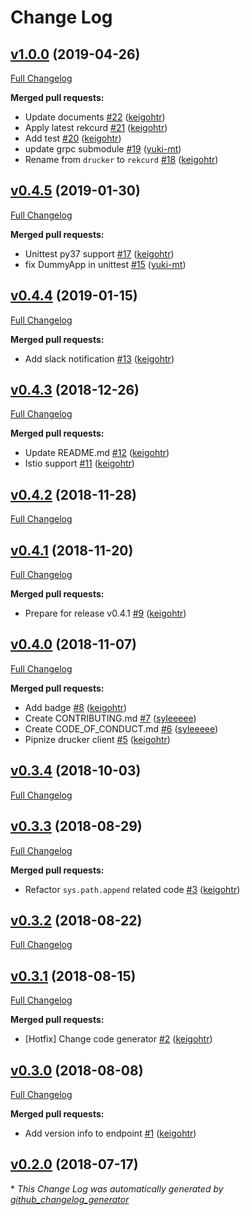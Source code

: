 # Change Log

## [v1.0.0](https://github.com/rekcurd/python-client/tree/v1.0.0) (2019-04-26)
[Full Changelog](https://github.com/rekcurd/python-client/compare/v0.4.5...v1.0.0)

**Merged pull requests:**

- Update documents [\#22](https://github.com/rekcurd/python-client/pull/22) ([keigohtr](https://github.com/keigohtr))
- Apply latest rekcurd [\#21](https://github.com/rekcurd/python-client/pull/21) ([keigohtr](https://github.com/keigohtr))
- Add test [\#20](https://github.com/rekcurd/python-client/pull/20) ([keigohtr](https://github.com/keigohtr))
- update grpc submodule [\#19](https://github.com/rekcurd/python-client/pull/19) ([yuki-mt](https://github.com/yuki-mt))
- Rename from `drucker` to `rekcurd` [\#18](https://github.com/rekcurd/python-client/pull/18) ([keigohtr](https://github.com/keigohtr))

## [v0.4.5](https://github.com/rekcurd/python-client/tree/v0.4.5) (2019-01-30)
[Full Changelog](https://github.com/rekcurd/python-client/compare/v0.4.4...v0.4.5)

**Merged pull requests:**

- Unittest py37 support [\#17](https://github.com/rekcurd/python-client/pull/17) ([keigohtr](https://github.com/keigohtr))
- fix DummyApp in unittest [\#15](https://github.com/rekcurd/python-client/pull/15) ([yuki-mt](https://github.com/yuki-mt))

## [v0.4.4](https://github.com/rekcurd/python-client/tree/v0.4.4) (2019-01-15)
[Full Changelog](https://github.com/rekcurd/python-client/compare/v0.4.3...v0.4.4)

**Merged pull requests:**

- Add slack notification [\#13](https://github.com/rekcurd/python-client/pull/13) ([keigohtr](https://github.com/keigohtr))

## [v0.4.3](https://github.com/rekcurd/python-client/tree/v0.4.3) (2018-12-26)
[Full Changelog](https://github.com/rekcurd/python-client/compare/v0.4.2...v0.4.3)

**Merged pull requests:**

- Update README.md [\#12](https://github.com/rekcurd/python-client/pull/12) ([keigohtr](https://github.com/keigohtr))
- Istio support [\#11](https://github.com/rekcurd/python-client/pull/11) ([keigohtr](https://github.com/keigohtr))

## [v0.4.2](https://github.com/rekcurd/python-client/tree/v0.4.2) (2018-11-28)
[Full Changelog](https://github.com/rekcurd/python-client/compare/v0.4.1...v0.4.2)

## [v0.4.1](https://github.com/rekcurd/python-client/tree/v0.4.1) (2018-11-20)
[Full Changelog](https://github.com/rekcurd/python-client/compare/v0.4.0...v0.4.1)

**Merged pull requests:**

- Prepare for release v0.4.1 [\#9](https://github.com/rekcurd/python-client/pull/9) ([keigohtr](https://github.com/keigohtr))

## [v0.4.0](https://github.com/rekcurd/python-client/tree/v0.4.0) (2018-11-07)
[Full Changelog](https://github.com/rekcurd/python-client/compare/v0.3.4...v0.4.0)

**Merged pull requests:**

- Add badge [\#8](https://github.com/rekcurd/python-client/pull/8) ([keigohtr](https://github.com/keigohtr))
- Create CONTRIBUTING.md [\#7](https://github.com/rekcurd/python-client/pull/7) ([syleeeee](https://github.com/syleeeee))
- Create CODE\_OF\_CONDUCT.md [\#6](https://github.com/rekcurd/python-client/pull/6) ([syleeeee](https://github.com/syleeeee))
- Pipnize drucker client [\#5](https://github.com/rekcurd/python-client/pull/5) ([keigohtr](https://github.com/keigohtr))

## [v0.3.4](https://github.com/rekcurd/python-client/tree/v0.3.4) (2018-10-03)
[Full Changelog](https://github.com/rekcurd/python-client/compare/v0.3.3...v0.3.4)

## [v0.3.3](https://github.com/rekcurd/python-client/tree/v0.3.3) (2018-08-29)
[Full Changelog](https://github.com/rekcurd/python-client/compare/v0.3.2...v0.3.3)

**Merged pull requests:**

- Refactor `sys.path.append` related code [\#3](https://github.com/rekcurd/python-client/pull/3) ([keigohtr](https://github.com/keigohtr))

## [v0.3.2](https://github.com/rekcurd/python-client/tree/v0.3.2) (2018-08-22)
[Full Changelog](https://github.com/rekcurd/python-client/compare/v0.3.1...v0.3.2)

## [v0.3.1](https://github.com/rekcurd/python-client/tree/v0.3.1) (2018-08-15)
[Full Changelog](https://github.com/rekcurd/python-client/compare/v0.3.0...v0.3.1)

**Merged pull requests:**

- \[Hotfix\] Change code generator [\#2](https://github.com/rekcurd/python-client/pull/2) ([keigohtr](https://github.com/keigohtr))

## [v0.3.0](https://github.com/rekcurd/python-client/tree/v0.3.0) (2018-08-08)
[Full Changelog](https://github.com/rekcurd/python-client/compare/v0.2.0...v0.3.0)

**Merged pull requests:**

- Add version info to endpoint [\#1](https://github.com/rekcurd/python-client/pull/1) ([keigohtr](https://github.com/keigohtr))

## [v0.2.0](https://github.com/rekcurd/python-client/tree/v0.2.0) (2018-07-17)


\* *This Change Log was automatically generated by [github_changelog_generator](https://github.com/skywinder/Github-Changelog-Generator)*